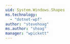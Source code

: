 ```yaml
---
uid: System.Windows.Shapes
ms.technology: 
  - "dotnet-wpf"
author: "stevehoag"
ms.author: "shoag"
manager: "wpickett"
---
```

